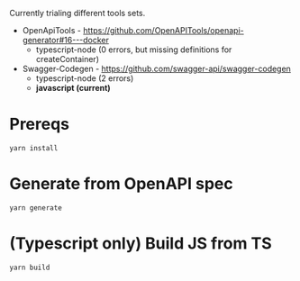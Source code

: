 Currently trialing different tools sets.

- OpenApiTools - https://github.com/OpenAPITools/openapi-generator#16---docker
  - typescript-node (0 errors, but missing definitions for createContainer)
- Swagger-Codegen - https://github.com/swagger-api/swagger-codegen
  - typescript-node (2 errors)
  - **javascript (current)**

# Prereqs

```
yarn install
```

# Generate from OpenAPI spec

```
yarn generate
```

# (Typescript only) Build JS from TS

```
yarn build
```